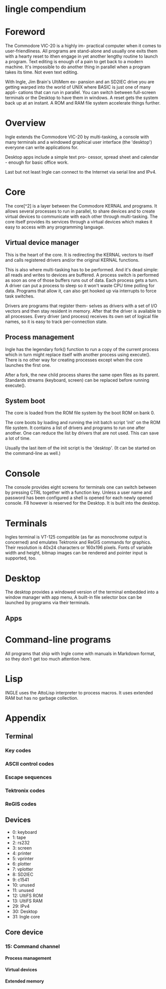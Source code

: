 Iingle compendium
=================

# Foreword

The Commodore VIC-20 is a highly im-
practical computer when it comes to
user-friendliness.  All programs are
stand-alone and usually one exits them
with a hearty reset to ithen engage in
yet another lengthy routine to launch a
program.  Text editing is enough of a
pain to get back to a modern machine.
It's impossible to do another thing in
parallel when a program takes its time.
Not even text editing.

With Ingle, Jim Brain's UltiMem ex-
pansion and an SD2IEC drive you are
getting warped into the world of UNIX
where BASIC is just one of many appli-
cations that can run in parallel.
You can switch between full-screen
terminals or the Desktop to have them in
windows.  A reset gets the system back
up at an instant.  A ROM and RAM file
system accelerate things further.

# Overview

Ingle extends the Commodore VIC-20
by multi-tasking, a console with many
terminals and a windowed graphical user
interface (the 'desktop') everyone can
write applications for.

Desktop apps include a simple text pro-
cessor, spread sheet and calendar -
enough for basic office work.

Last but not least Ingle can connect to
the Internet via serial line and IPv4.

# Core

The core[^2] is a layer between the
Commodore KERNAL and programs.  It
allows several processes to run in
parallel, to share devices and to create
virtual devices to communicate with each
other through multi-tasking.  The core
itself provides its services through a
virtual devices which makes it easy to
access with any programming language.

[^1]: Usually it would have been
called the 'kernel' if there wasn't the
CBM KERNAL already.

## Virtual device manager

This is the heart of the core.  It is
redirecting the KERNAL vectors to itself
and calls registered drivers and/or the
original KERNAL functions.

This is also where multi-tasking has to
be performed.  And it's dead simple: all
reads and writes to devices are
buffered.  A process switch is performed
as soon as one of those buffers runs out
of data.  Each process gets a turn.  A
driver can put a process to sleep so it
won't waste CPU time polling for data.
Programs that allow it, can also get
hooked up via interrupts to force task
switches.

Drivers are programs that register them-
selves as drivers with a set of I/O
vectors and then stay resident in
memory.  After that the driver is
available to all processes.
Every driver (and process) receives its
own set of logical file names, so it is
easy to track per-connection state.

## Process management

Ingle has the legendary fork() function
to run a copy of the current process
which in turn might replace itself with
another process using execute().  There
is no other way for creating processes
except when the core launches the first
one.

After a fork, the new child process
shares the same open files as its
parent.  Standards streams (keyboard,
screen) can be replaced before running
execute().

## System boot

The core is loaded from the ROM file
system by the boot ROM on bank 0.

The core boots by loading and running
the init batch script 'init' on the ROM
file system.  It contains a list of
drivers and programs to run one after
another.  One can reduce the list by
drivers that are not used.  This can
save a lot of time.

Usually the last item of the init script
is the 'desktop'.  (It can be started on
the command-line as well.)

# Console

The console provides eight screens for
terminals one can switch between by
pressing CTRL together with a function
key.  Unless a user name and password
has been configured a shell is opened
for each newly opened console.  F8
however is reserved for the Desktop.
It is built into the desktop.

# Terminals

Ingles terminal is VT-125 compatible (as
far as monochrome output is concerned)
and emulates Tektronix and ReGIS
commands for graphics.  Their resolution
is 40x24 characters or 160x196 pixels.
Fonts of variable width and height,
bitmap images can be rendered and
pointer input is supported, too.

# Desktop

The desktop provides a windowed version
of the terminal embedded into a window
manager with app menu, A built-in file
selector box can be launched by programs
via their terminals.

## Apps



# Command-line programs

All programs that ship with Ingle come
with manuals in Markdown format, so they
don't get too much attention here.

# Lisp

INGLE uses the AttoLisp interpreter to
process macros.  It uses extended RAM
but has no garbage collection.

# Appendix

## Terminal

### Key codes
### ASCII control codes
### Escape sequences
### Tektronix codes
### ReGIS codes

## Devices

* 0: keyboard
* 1: tape
* 2: rs232
* 3: screen
* 4: printer
* 5: vprinter
* 6: plotter
* 7: vplotter
* 8: SD2IEC
* 9: c1541
* 10: unused
* 11: unused
* 12: UltiFS ROM
* 13: UltiFS RAM
* 29: IPv4
* 30: Desktop
* 31: Ingle core

## Core device

### 15: Command channel
#### Process management
#### Virtual devices
#### Extended memory
